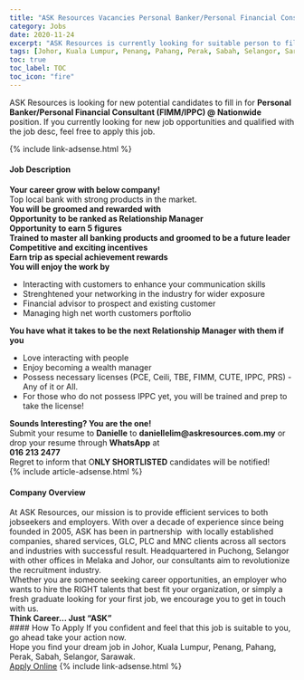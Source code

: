 ```yaml
---
title: "ASK Resources Vacancies Personal Banker/Personal Financial Consultant (FIMM/IPPC) @ Nationwide" 
category: Jobs 
date: 2020-11-24 
excerpt: "ASK Resources is currently looking for suitable person to fill in the Personal Banker/Personal Financial Consultant (FIMM/IPPC) @ Nationwide which positioned at Johor, Kuala Lumpur, Penang, Pahang, Perak, Sabah, Selangor, Sarawak" 
tags: [Johor, Kuala Lumpur, Penang, Pahang, Perak, Sabah, Selangor, Sarawak] 
toc: true 
toc_label: TOC 
toc_icon: "fire" 
--- 
```


<p>ASK Resources is looking for new potential candidates to fill in for <b>Personal Banker/Personal Financial Consultant (FIMM/IPPC) @ Nationwide</b> position. If you currently looking for new job opportunities and qualified with the job desc, feel free to apply this job.
</p>{% include link-adsense.html %} 
<div><div><div><h4>Job Description</h4></div></div><div><div><span><div><div><strong>Your career grow with below company!</strong></div><div>Top local bank with strong products in the market.</div><div><strong>You will be groomed and rewarded with</strong></div><div><strong>Opportunity to be ranked as Relationship Manager</strong></div><div><strong>Opportunity to earn 5 figures</strong></div><div><strong>Trained to master all banking products and groomed to be a future leader</strong></div><div><strong>Competitive and exciting incentives</strong></div><div><strong>Earn trip as special achievement rewards</strong></div><div><strong>You will enjoy the work by</strong></div><ul><li>Interacting with customers to enhance your communication skills&#160;</li><li>Strenghtened your networking in the industry for wider exposure</li><li>Financial advisor to prospect and existing customer&#160;</li><li>Managing high net worth customers porftolio</li></ul><div><strong>You have what it takes to be the next Relationship Manager with them if you</strong></div><ul><li>Love interacting with people</li><li>Enjoy becoming a wealth manager</li><li>Possess necessary licenses (PCE, Ceili, TBE, FIMM, CUTE, IPPC, PRS) - Any of it or All.</li><li>For those who do not possess IPPC yet, you will be trained and prep to take the license!</li></ul><div><strong>Sounds Interesting? You are the one!</strong></div><div>Submit your resume to <strong>Danielle</strong> to&#160;<strong>daniellelim@askresources.com.my</strong> or drop your resume through <strong>WhatsApp</strong> at</div><div><strong>016 213 2477</strong></div><div>Regret to inform that O<strong>NLY SHORTLISTED</strong> candidates will be notified!</div></div></span></div></div></div> 
{% include article-adsense.html %} 
<div><div><div><h4>Company Overview</h4></div></div><div><div><span><div><div>At ASK Resources, our mission is to provide efficient services to both jobseekers and employers. With over a decade of experience since being founded in 2005, ASK has been in partnership&#160; with locally established companies, shared services, GLC, PLC and MNC clients across all sectors and industries with successful result. Headquartered in Puchong, Selangor with other offices in Melaka and Johor, our consultants aim to revolutionize the recruitment industry.</div><div>Whether you are someone seeking career opportunities, an employer who wants to hire the RIGHT talents that best fit your organization, or simply a fresh graduate looking for your first job, we encourage you to get in touch with us.</div><div><strong>Think Career&#8230; Just &#8220;ASK&#8221;</strong></div></div></span></div></div></div> 
#### How To Apply 
If you confident and feel that this job is suitable to you, go ahead take your action now. <br/> 
Hope you find your dream job in Johor, Kuala Lumpur, Penang, Pahang, Perak, Sabah, Selangor, Sarawak. <br/> 
<a href="https://www.jobstreet.com.my/en/job/personal-banker-personal-financial-consultant-fimm-ippc-@-nationwide-4429627?jobId=jobstreet-my-job-4429627&sectionRank=21&token=0~765afeb7-ce37-4310-b015-c55af4870088&fr=SRP%20View%20In%20New%20Ta" class="btn btn--info" target="_blank" rel="nofollow noopenner">Apply Online</a> 
{% include link-adsense.html %} 